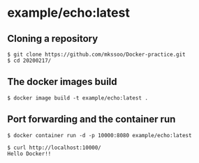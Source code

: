 # example/echo:latest

## Cloning a repository

```
$ git clone https://github.com/mkssoo/Docker-practice.git
$ cd 20200217/
```

## The docker images build

```
$ docker image build -t example/echo:latest .
```

## Port forwarding and the container run

```
$ docker container run -d -p 10000:8080 example/echo:latest
```

```
$ curl http://localhost:10000/
Hello Docker!!
```

